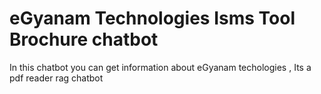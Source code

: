 # eGyanam Technologies Isms Tool Brochure chatbot
 In this chatbot you can get information about eGyanam techologies , Its a pdf reader rag chatbot
